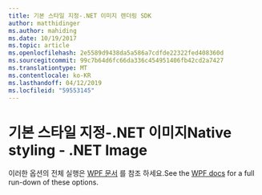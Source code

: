 ```yaml
---
title: 기본 스타일 지정-.NET 이미지 렌더링 SDK
author: matthidinger
ms.author: mahiding
ms.date: 10/19/2017
ms.topic: article
ms.openlocfilehash: 2e5589d9438da5a586a7cdfde22322fed408360d
ms.sourcegitcommit: 99c7b64d6fc66da336c454951406fb42cd2a7427
ms.translationtype: MT
ms.contentlocale: ko-KR
ms.lasthandoff: 04/12/2019
ms.locfileid: "59553145"
---
```

# <a name="native-styling---net-image"></a><span data-ttu-id="15164-102">기본 스타일 지정-.NET 이미지</span><span class="sxs-lookup"><span data-stu-id="15164-102">Native styling - .NET Image</span></span>

<span data-ttu-id="15164-103">이러한 옵션의 전체 실행은 [WPF 문서](../net-wpf/getting-started.md) 를 참조 하세요.</span><span class="sxs-lookup"><span data-stu-id="15164-103">See the [WPF docs](../net-wpf/getting-started.md) for a full run-down of these options.</span></span>